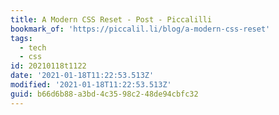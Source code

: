 ```yaml
---
title: A Modern CSS Reset - Post - Piccalilli
bookmark_of: 'https://piccalil.li/blog/a-modern-css-reset'
tags:
  - tech
  - css
id: 20210118t1122
date: '2021-01-18T11:22:53.513Z'
modified: '2021-01-18T11:22:53.513Z'
guid: b66d6b88-a3bd-4c35-98c2-48de94cbfc32
---
```

 
